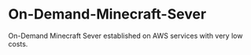 # On-Demand-Minecraft-Sever
On-Demand Minecraft Sever established on AWS services with very low costs.
